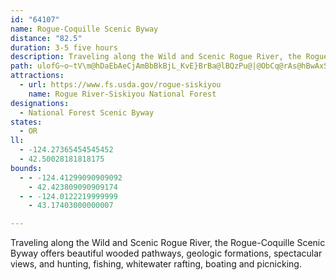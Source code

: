 ```yaml
---
id: "64107"
name: Rogue-Coquille Scenic Byway
distance: "82.5"
duration: 3-5 five hours
description: Traveling along the Wild and Scenic Rogue River, the Rogue-Coquille Scenic Byway offers beautiful wooded pathways, geologic formations, spectacular views, and hunting, fishing, whitewater rafting, boating and picnicking.
path: ulofG~o~tV\m@hDaEbAeCjAmBbBkBjL_KvE}BrBa@lBQzPu@|@ObCq@rAs@hBwAxSmRrDqC|BmAbDuAtBk@lEc@n_@{AvHJn_@`BhCb@hAb@hM~H~Br@nAJlBQjA]fAo@n@m@fCmDrJsRvAaC`AoA|@u@bAm@hCu@bBQrAF~@HhA`@bBx@pKzG~BlA`Cp@rAT|GTpMLrCOpCa@nEsAfCmA|DuCfHgHjJeIrEmGhTy[|EoGrDkDfEqC|WkLlGcDrEaDjEqD~B}B~CyDpVq\lF_HpDgE~SkSpGsExCqArCaA|D{@zMqB|Bu@~BcBbBwBxBoD|BwCxB{AhBm@hBUbBAfiAfCdBN`YrDlF?~AK|@Y|AyAn@mAT_AXqB?uIJ_AX_AbDaHf@c@bGqC~@w@~AaEh@m@r@YrD`@vAOt@W~UiKtNyG`CqBh@m@nB_DrA_ElCoKd@qA~@}AvAyAnEwBlFiBfC]lB@dDZbC?bAQx@a@|@o@dAqAlCcEvD{EdAw@bHmEvAmAj@q@jG_Lz@wBP}@NgCVP|@d@r@nAhDxLrBjGlAjCj@|@lAjAtAx@bOlFnBvAxAbBhAdDnJx]xEbPxBxFvDtGnC|DvDvDt@l@pC~AlGpC~BxAbE`EfDfEbA|Bx@~CdCxMfArDhAvCzIpRpAvBp@r@jCdAvAZj@?`CKbA[dCoA|FoDjEaD|GaG|BaBdCcApEuAbAc@z@u@x@}@n@gAlAuChAwDj@mAx@}@`Ai@dASx@ArAXbAj@xBdBbCpAdPhG`G~@~AdAfFlE`A`@pAT~@f@XVn@bAxAxCrAjErBtBt@~@b@tAj@nCHz@AjAY|AsA|DHlCOfAoJfSsIjOgCjD[lBDrBHb@f@t@v@XX?x@SdAs@zFsE`BwDbBuBpBsB|CaEjCyE`CmFzB{D|B_BL]XmBn@o@xBq@Z_AEaGDc@Ra@bBaAtAcCpEmEdBgA`AiBdD{Dl@oA~@kDr@cAxBeBr@eAjCyEr@mCb@{@b@c@vI{FZi@bAkDh@oAhBgCx@{@~LaIrDaDbE}Br@_Ah@oA~CaNHkAImA[yAsCmIsA_DiBeC{GoHs@eAsFeJ}@qBW}DsBoGSgARmDYsAC{BrAeGr@uA`@o@fDgBlB{BXQdASvD]bDwAnEeAtH}BlCsAtCUhB]h@S|BiBhCkA|DqCbAc@tJ{@d@Sb@]^k@b@oAx@sDPa@r@c@rAYh@D|GnAdABvB?dDYfALlE`AlCXvES`Ba@f@Yt@sARkBCy@yCkP_AmHiBuIsA_DOqAFmB\yAh@qAt@aA~@g@fA_@dAKpUwAvEAdAZx@t@n@fAb@xATzDXxATr@l@n@~@h@vDVdAVbA`@~ApAr@Xz@CVMxEyCjGmCdA[h@Ex@FlBr@|MlL`ElCfKrFfDzDbBlCd@pAr@|G^vAr@fAxBbBn@fAfD`I~@nDtBnMvBtF~@hBtJfHzQpMtGpBt@Pl@EVKXk@B{@OyAOw@_@cA}AqAs@iA[yAy@{GEaBNaB^wAh@mA~CgEpCyE^uAZkDTgAbAcBTq@?iAuAaFEcBXgFGg@a@gBO_BCaBDaB\yAd@oAr@gAx@s@hEmBfAYh@E`BLfGxCjCr@dAb@nDhDjB~BpNd]x@pAh@NXKP[N{Cf@eBZi@|@o@dL{Eh@s@~@kBvE_Ep@mAf@eBDmAYeCCy@RaEr@{DnAcDn@iAn@cArByBXm@?{@k@wBYoDcBuEi@qE?{@jAoBRq@fAeG~@mHx@gE^eA|DyFbDcEj@gAf@qA~B_KlAaHjAmOX_C\uAPa@v@_A~BeBjKoDzl@_Q~C_@pHAnAHpINfFE^G|A{AhAY`@wCN{K`AyDlBkB~AgCXe@t@wFXu@|CiDxEeIvBoBZ}@He@?aBiAmGIaBB_BTyA^sAh@yDn@gAvB_BrBmB~DsBn@Q|Ba@lACxCc@x@Wx@c@n@u@bAc@rEu@tNiDvB}@v@IrBP`BKbFgAlC_@dA]xBgBvD_Eb@{@He@MsBUk@gBkBe@oAOmAEkBN}B^wAh@qAxA{Bb@Yh@QnCAhAJpEhAjC^zMLlDj@lBB|AaAtM_NtB}AfCMxRLhBGrB{@rDmCfH}FvB{E^e@tDgDfSoL~EeCfB_Ax@s@t@eAdG{MbE}GxAqCb@wA~@uG^yAd@uAlDsH^wAbAuGrAaD|CaExAyC^sAX_BZ}DHcEMqHFaAPu@\i@x@y@dLcG~AsB|CcFXYn@[x@?jKtB~BHrA_@`JaFrAQtALnAh@`D`EtBrB~JlGnBzBvBfDbBrAxA~AVHfAHvEKnCHpCGdAQrG{BrAUl@BrAXhBz@hDd@bA\~@r@hCdCd@Xh@HzHg@l@BjAbA|AvBx@`@XGXQnAyBr@o@hAs@tEc@~I}BrEu@xMsEnASlCKbCd@jAb@vBlBtN~TzAtCrCnIx@rDf@zDnA~Cb@hBDxBIx@c@~AkBbEqBdCUv@[rBDxA]tHDtBv@dEbB~ClF|Md@vAXxAZ`EB|A_@vMiAfH_@|De@fDGnAFhAd@nCrA~CZxA\hKC~Ak@|GSzA]xAKz@ChAFv@ZzA~@lDRfADnAU`EJhARt@rA`Dn@dAz@t@fEtB~@h@x@v@tDnHnAbD^vA^zD~@rBfAt@j@j@~AxC\XxCpA|BxBxA~@r@P^AbH_Bx@?xAx@|B~AnAf@vAHvGwApBI~G@nCP|C`@x@EbAMlHkCtAGvAFbAPnAr@fFfF~@n@bCfArAVx@AlCo@zAi@l@o@^aADc@IeHHkANa@fCmC`Ae@bA_@vEs@~@e@n@u@jDgMrAkAdBaAr@StAAfJv@jI^bBZrBbArAP|Gm@lE}AvGoBdAIzEDxG{@lAo@d@{@|AaGrAaDzHsK~@eAnBm@lAKnAXn@@\InHk@|Bd@\?XKZi@Bu@YeHEcEPsBn@aBb@e@|@e@nBs@tNKZEf@Sd@a@r@yANu@dA}JXyAlAaDn@kA~AsBv@yAhAaApA]pB?tDv@fASd@Qd@w@V}C`@}@dFaDt@}@JgAKsBBe@h@sCd@mAxCsEx@{@pDaDxBiDXOh@DVRR`@Bd@Ix@qC|D{AvCwAbBYl@A`@DPTXlBl@b@X^j@lD|JNjA?lAXl@h@H`AQl@?hB|@n@h@\xAj@vKXjAdA|@tBrAdAlA~@x@XVp@~@b@b@~B|AtCjAhClChAtBdDhG`@l@bBxAb@|@z@tDzAhDlArClAhEx@dBfDjG`BzCnB|B~Ab@nFdDbCn@|FcBxBAhBZxBnC~@vB~BbFhBtBdBfArAl@rADfFeF`Am@h@E^TT~@[pA_AjBKj@lAAxAyBhCmCfAeBjAY`@b@FxAw@`FPbKlBfFnD|BbCVx@bAXj@?tB]`BQrATx@vAhBjAZ~@OfDiDjFgAT{@Iu@sC_@Ou@FsAzA{Av@WnBf@xDLxBy@l@GxBt@~BDp@Zt@zANz@Cd@q@`FO|B]lAc@z@G~@j@xAb@b@rDb@b@XPZ`BbGN`@t@|@dAfCf@P~@Jb@`@^d@Pr@RrIdAtEN^b@\\F~A_@Z?fAVrAEZDpCpAv@|@dDlBbFx@n@j@TbABz@OzAi@r@cBPs@`@e@pAI~AJfAP\TTx@PnBMx@PTVl@nAd@nCxAvCHhAOt@eAtCWlBBrBRrBd@lAz@l@RZ^rAR^~BtBR^b@~B~BrBbBrBrAdAt@Xx@DrAW|CwArACtA`@lAp@j@l@N\LlAIfA_@~@s@fAO^Ed@H~A~@|Fd@t@tAbAv@`AvEjJVbAAlAe@tCy@dCWlBAv@Df@Rl@`@\h@NvAAnAg@bBgA^CX@XPdA`Bh@Ft@WpCwBd@Wt@Ox@DbAX`F~Bt@CXQtAgBXSv@OhAVtB`A`BFt@@bAMnEkBv@CrHbApAl@zANxCvBvC?~@`@Tb@ZhAh@XFDbAE`Bm@jA{B~@wJZsCZg@t@[z@HbCQlGc@zAa@bAaAl@_DBcBgCuJIg@{A}LUiITaBdDuEbC_Cl@oBP_ERa@f@gApAaAt@mAh@gBp@mDfAaB~@j@zBlG~BhDdCp@pGJlCxAz@?bCgAp@qBbCeEh@aBi@cBgEoEs@kAk@oGJQrAb@bAhAlAj@zAYb@w@h@gDJu@ZuBGaB{DsD{@iA[sC~@mEl@qECmCPcCJm@`DwClBAxBGlBiBh@uBlBqBtFQ~Bd@vC?pDwD~AoD~@c@pBY~CcBzAqCLeBlA}Dp@_AhAc@jAFl@`ACbGZ|@f@PvB[pAtAl@rCf@j@VDlAi@hBw@tDa@LQ~@yAb@aEh@aAfBeAhAKtAq@d@cBfBaB~@L^b@?`AY|BsB|DCrAp@hA~@Dv@_@bAc@b@P^fACr@b@zBrCMbCF~BtAzEElAVfAv@l@hBG`Bw@hAuBnC?nAXnA^b@~Fl@`ExAxB`B|G~L??yB_ElC`FSa@????R`@d@z@Tb@z@BbAy@LkCGsR[iBw@wAg@qAWwCh@iH?aBw@}CcAaBq@aAUmCP}@p@SlERzDe@~@oAbAuBpCgDpFqBzBIvD]bBg@tEiEl@QdD|@fBrBb@RdCw@lFBzBdAbDHlFmCfDaAdABlDNl@@fA[vA_AR?tFqAc@F\}@fBkJh@uBXc@|@wAt@o@t@YvHBbGm@rB?tUm@zGk@lCsA~D}@zAeAfDoFdDiI~IwL~C_DpIwDlF}AdD_C^wAw@eE_@u@nCw@\MtBXzGtLlQzHdMxDlHtCzBYfIv@lC~ElBrBlCvAdPxDpB`Bj@pAx@r@pBtAzAb@RFpDlCdC|B~AzBtBxAvCRzA|At@zAp@vAp@tBRrBTnCFvCc@vFOp@K^_CxGuBdG{A`C_@|AGdBE~@Tj@Rl@\pB?@Nz@W|@{@j@gBb@o@@o@@u@|@ErB?@H`@b@lC`@lBMw@n@jDHb@v@nFpApIz@`I?dDc@~HAHcBjIcClKmA|Ba@t@o@dBwAvDeBnCu@jA}KlHk@`@kA|@SZuA|BAJ\fBd@rA|@XlA?p@`@d@|@L~GXzAlC|GQvALjDZnAhFzIj@|D?~CUrDVrEx@`AvDlCb@r@l@PzDcCfDFVD^pAKt@]xCDxDb@zAn@~F_@yCp@nGJdCiB|By@lCFvEUvFiAzEyApBF|@vB~CbBdDP|Av@~Bb@^hEtAtAjAvArBfBxClExKbAnE`EtJlC`Fc@c@fB|BfExDlFJvC_AlGsAfATl@j@bC|FdC|A~Cv@pCGpCx@vB`Df@fCPzBl@`BhAn@lBP~@It@kFzAaBp@JhAP@H\hBEbBc@zBi@hA_A|EqAfCqAjE?nCF`BVv@bBnB~@XlFTpAdApHzIvBjEBzFb@zBd@hAbE|DpBnC??KMiBsCxNpFyBc@wDDqAq@dM`CaAq@??`Ap@pA|@lBlBjGhIrEhBxAxClBhB~HhFpDdEdCnA~Wb_@zC`H~AzGdG`MaBqDzC`GPXlEvGzBxA~B`@xAGrAp@Tv@hA|E@Rr@zMLzGz@xJpCpKpBnEtAzCzBvIpEbWdDfKfCpFtAvAtB|D|C^pEYbEPjRpEtHcAzDgBb@w@pHhAf@b@h@bBnL|LjBxDdA`GT`EeCzVHzErAhIEzIi@|B]ZeAzBG|@^xCiB`GuAzFqClEmDdJsGzS}@rHq@dJ]pQeBlOeApCyCzD{BlCmJpPcAjD?x@tGxIzDdJvChBjB?lBw@hEwExD{B|AQx@e@hCjDTbBIzBo@lBiC~CqLjQcIzCeCtAyFvEeD~DwAxDG~CLhBlDpFf@zAAbA}AvDg@lDiAz[LpF^hJg@tCOjDhAdFPpDc@~@iDlBgC|FsAlEKrAa@nA_BtBmApHuC|G}@dC]bF[pE?fFMdEh@tG`@bAa@cA??`@bAx@tBhAvCrChHx@|ETfFIfEq@nG{BhGuBlM}A`DQbBBbJc@jJwDzR?nDf@|AjB`JjCtFf@WxCLtEhAlCvA~AtBzAhDlBbCQtGZjCfDjFtB~@nG`BhWbBpFfAlKjD~I`EbQnEdFbG|AdDlDfNh@xGAnJ?xHOtFcCpK_EhImA~EFfBpAfF`DxE~@n@V\r@\jAh@rFJfDk@hDHrC|@tCfCdB`Ep@~EG~Iz@`P~@zCdBxClFjEjEtB`ChBlAdBpBjEbIfT|A|BrEjExApCv@|BT`CUvBeAfCwAbCyBrHShGV~Hc@bGm@nSH`FbBdJB\d@jBhOz`@~@nCJR`AfAdAjB|BnBxEpD|Et@bBc@vCoBzCa@zCpBxA?pBe@hBMdDCf@HpJFPEd\LjEEb@DxDt@\v@bA~ER`@n@pAz@fChAfCrFbC`B~Cr@n@~@^hI`AhDpBdIlCdCvE~@`ErEvI`AhDx@lCxAjBhBlDJhBGvHd@nAvC|Bj@bAZxEtFhWl@tBtCjQUhLUnINdD~@fExBjFrCrB`A`EXl@xAjEv@rCvDvJzDbEvBHbAbMBtAn@xG
attractions:
  - url: https://www.fs.usda.gov/rogue-siskiyou
    name: Rogue River-Siskiyou National Forest
designations:
  - National Forest Scenic Byway
states:
  - OR
ll:
  - -124.27365454545452
  - 42.50028181818175
bounds:
  - - -124.41299090909092
    - 42.423809090909174
  - - -124.0122219999999
    - 43.17403000000007

---
```


Traveling along the Wild and Scenic Rogue River, the Rogue-Coquille Scenic Byway offers beautiful wooded pathways, geologic formations, spectacular views, and hunting, fishing, whitewater rafting, boating and picnicking.
